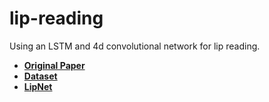 # lip-reading
Using an LSTM and 4d convolutional network for lip reading.

* [**Original Paper**](http://cs231n.stanford.edu/reports/2017/pdfs/227.pdf)
* [**Dataset**](https://sites.google.com/site/achrafbenhamadou/-datasets/miracl-vc1)
* [**LipNet**](https://arxiv.org/pdf/1611.01599.pdf)
